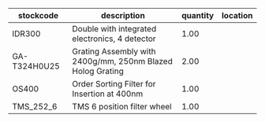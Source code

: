 |stockcode|description|quantity|location|
|---------|-----------|--------|--------|
|IDR300|Double with integrated electronics, 4 detector|1.00||
|GA-T324H0U25|Grating Assembly with 2400g/mm, 250nm Blazed Holog Grating|2.00||
|OS400|Order Sorting Filter for Insertion at 400nm|1.00||
|TMS_252_6|TMS 6 position filter wheel|1.00||
